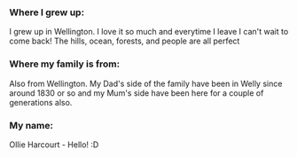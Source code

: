 ### Where I grew up:

I grew up in Wellington. I love it so much and everytime I leave I can't wait to come back! The hills, ocean, forests, and people are all perfect 

### Where my family is from:

Also from Wellington. My Dad's side of the family have been in Welly since around 1830 or so and my Mum's side have been here for a couple of generations also.

### My name:

Ollie Harcourt - Hello! :D
